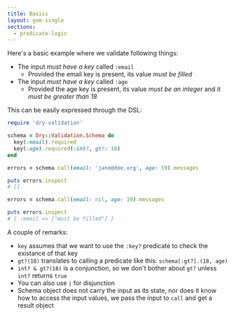 ```yaml
---
title: Basics
layout: gem-single
sections:
  - predicate-logic
---
```


Here's a basic example where we validate following things:

* The input *must have a key* called `:email`
  * Provided the email key is present, its value *must be filled*
* The input *must have a key* called `:age`
  * Provided the age key is present, its value *must be an integer* and it *must be greater than 18*

This can be easily expressed through the DSL:

``` ruby
require 'dry-validation'

schema = Dry::Validation.Schema do
  key(:email).required
  key(:age).required(:int?, gt?: 18)
end

errors = schema.call(email: 'jane@doe.org', age: 19).messages

puts errors.inspect
# []

errors = schema.call(email: nil, age: 19).messages

puts errors.inspect
# { :email => ["must be filled"] }
```

A couple of remarks:

* `key` assumes that we want to use the `:key?` predicate to check the existance of that key
* `gt?(18)` translates to calling a predicate like this: `schema[:gt?].(18, age)`
* `int? & gt?(18)` is a conjunction, so we don't bother about `gt?` unless `int?` returns `true`
* You can also use `|` for disjunction
* Schema object does not carry the input as its state, nor does it know how to access the input values, we pass the input to `call` and get a result object

